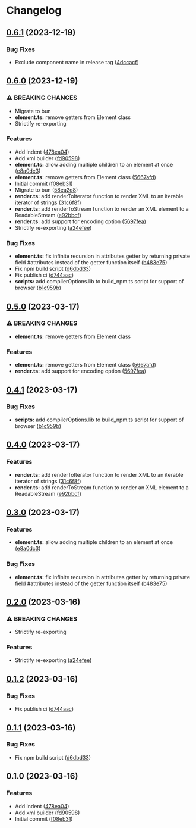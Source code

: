 # Changelog

## [0.6.1](https://github.com/shun-shobon/littlexml/compare/littlexml-0.6.0...littlexml-0.6.1) (2023-12-19)


### Bug Fixes

* Exclude component name in release tag ([4dccacf](https://github.com/shun-shobon/littlexml/commit/4dccacf58712f4b7e2b87b361de3a6598c73a697))

## [0.6.0](https://github.com/shun-shobon/littlexml/compare/littlexml-v0.5.0...littlexml-0.6.0) (2023-12-19)


### ⚠ BREAKING CHANGES

* Migrate to bun
* **element.ts:** remove getters from Element class
* Strictify re-exporting

### Features

* Add indent ([478ea04](https://github.com/shun-shobon/littlexml/commit/478ea04029f8baee905f87ad5541c1dbe486bc7b))
* Add xml builder ([fd90598](https://github.com/shun-shobon/littlexml/commit/fd9059893e107f8ee931b09b9c294dc28c80a3b2))
* **element.ts:** allow adding multiple children to an element at once ([e8a0dc3](https://github.com/shun-shobon/littlexml/commit/e8a0dc32efb4da32d97045beef842fe702425d3b))
* **element.ts:** remove getters from Element class ([5667afd](https://github.com/shun-shobon/littlexml/commit/5667afd8c9e5aeb2480f3812f997a3c6d2af0dea))
* Initial commit ([f08eb31](https://github.com/shun-shobon/littlexml/commit/f08eb31fcdd731d763e445bcd03aca6d80ef5f77))
* Migrate to bun ([58ea2d8](https://github.com/shun-shobon/littlexml/commit/58ea2d846cb2b19e6770cb2cbde3280b025b0ff6))
* **render.ts:** add renderToIterator function to render XML to an iterable iterator of strings ([31c6f8f](https://github.com/shun-shobon/littlexml/commit/31c6f8f501fcaaf5d525d3c6efb1371b81d0eab2))
* **render.ts:** add renderToStream function to render an XML element to a ReadableStream ([e92bbcf](https://github.com/shun-shobon/littlexml/commit/e92bbcf2903e960b31e48d87b38830194be04649))
* **render.ts:** add support for encoding option ([5697fea](https://github.com/shun-shobon/littlexml/commit/5697fea6b583fc7f50ac23cf643bd92167c8062b))
* Strictify re-exporting ([a24efee](https://github.com/shun-shobon/littlexml/commit/a24efeebce86e34a10e3776ef22ef5c4b30db1b9))


### Bug Fixes

* **element.ts:** fix infinite recursion in attributes getter by returning private field #attributes instead of the getter function itself ([b483e75](https://github.com/shun-shobon/littlexml/commit/b483e75d172d78c0475e44ab4c964c98f228fae5))
* Fix npm build script ([d6dbd33](https://github.com/shun-shobon/littlexml/commit/d6dbd33c5ed3a0cb031ff0fca8f5d6ebdf3dcca8))
* Fix publish ci ([d744aac](https://github.com/shun-shobon/littlexml/commit/d744aac0c35ae80554cbcb36504bc2161950d307))
* **scripts:** add compilerOptions.lib to build_npm.ts script for support of browser ([b1c959b](https://github.com/shun-shobon/littlexml/commit/b1c959bfead7614362a83ad0280f227d399128b2))

## [0.5.0](https://github.com/shun-shobon/littlexml/compare/0.4.1...0.5.0) (2023-03-17)


### ⚠ BREAKING CHANGES

* **element.ts:** remove getters from Element class

### Features

* **element.ts:** remove getters from Element class ([5667afd](https://github.com/shun-shobon/littlexml/commit/5667afd8c9e5aeb2480f3812f997a3c6d2af0dea))
* **render.ts:** add support for encoding option ([5697fea](https://github.com/shun-shobon/littlexml/commit/5697fea6b583fc7f50ac23cf643bd92167c8062b))

## [0.4.1](https://github.com/shun-shobon/littlexml/compare/0.4.0...0.4.1) (2023-03-17)


### Bug Fixes

* **scripts:** add compilerOptions.lib to build_npm.ts script for support of browser ([b1c959b](https://github.com/shun-shobon/littlexml/commit/b1c959bfead7614362a83ad0280f227d399128b2))

## [0.4.0](https://github.com/shun-shobon/littlexml/compare/0.3.0...0.4.0) (2023-03-17)


### Features

* **render.ts:** add renderToIterator function to render XML to an iterable iterator of strings ([31c6f8f](https://github.com/shun-shobon/littlexml/commit/31c6f8f501fcaaf5d525d3c6efb1371b81d0eab2))
* **render.ts:** add renderToStream function to render an XML element to a ReadableStream ([e92bbcf](https://github.com/shun-shobon/littlexml/commit/e92bbcf2903e960b31e48d87b38830194be04649))

## [0.3.0](https://github.com/shun-shobon/littlexml/compare/0.2.0...0.3.0) (2023-03-17)


### Features

* **element.ts:** allow adding multiple children to an element at once ([e8a0dc3](https://github.com/shun-shobon/littlexml/commit/e8a0dc32efb4da32d97045beef842fe702425d3b))


### Bug Fixes

* **element.ts:** fix infinite recursion in attributes getter by returning private field #attributes instead of the getter function itself ([b483e75](https://github.com/shun-shobon/littlexml/commit/b483e75d172d78c0475e44ab4c964c98f228fae5))

## [0.2.0](https://github.com/shun-shobon/littlexml/compare/0.1.2...0.2.0) (2023-03-16)


### ⚠ BREAKING CHANGES

* Strictify re-exporting

### Features

* Strictify re-exporting ([a24efee](https://github.com/shun-shobon/littlexml/commit/a24efeebce86e34a10e3776ef22ef5c4b30db1b9))

## [0.1.2](https://github.com/shun-shobon/littlexml/compare/0.1.1...0.1.2) (2023-03-16)


### Bug Fixes

* Fix publish ci ([d744aac](https://github.com/shun-shobon/littlexml/commit/d744aac0c35ae80554cbcb36504bc2161950d307))

## [0.1.1](https://github.com/shun-shobon/littlexml/compare/0.1.0...0.1.1) (2023-03-16)


### Bug Fixes

* Fix npm build script ([d6dbd33](https://github.com/shun-shobon/littlexml/commit/d6dbd33c5ed3a0cb031ff0fca8f5d6ebdf3dcca8))

## 0.1.0 (2023-03-16)


### Features

* Add indent ([478ea04](https://github.com/shun-shobon/littlexml/commit/478ea04029f8baee905f87ad5541c1dbe486bc7b))
* Add xml builder ([fd90598](https://github.com/shun-shobon/littlexml/commit/fd9059893e107f8ee931b09b9c294dc28c80a3b2))
* Initial commit ([f08eb31](https://github.com/shun-shobon/littlexml/commit/f08eb31fcdd731d763e445bcd03aca6d80ef5f77))
